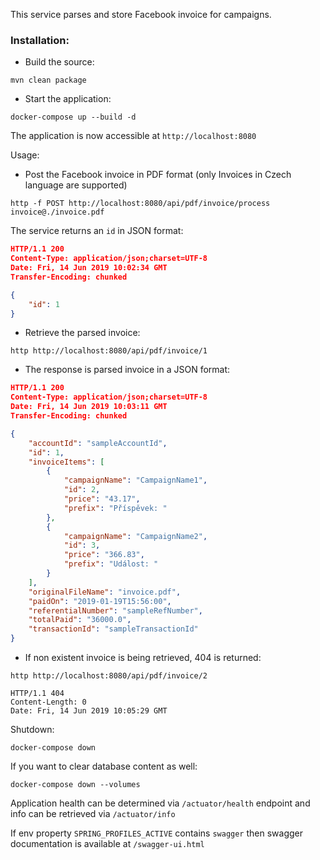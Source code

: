 This service parses and store Facebook invoice for campaigns.

### Installation:

 - Build the source:
 ```
 mvn clean package
 ```
 - Start the application:
 ```
 docker-compose up --build -d
 ```

 The application is now accessible at `http://localhost:8080`

Usage:

- Post the Facebook invoice in PDF format (only Invoices in Czech language are supported)
```
http -f POST http://localhost:8080/api/pdf/invoice/process invoice@./invoice.pdf
```
The service returns an `id` in JSON format:
```json
HTTP/1.1 200
Content-Type: application/json;charset=UTF-8
Date: Fri, 14 Jun 2019 10:02:34 GMT
Transfer-Encoding: chunked

{
    "id": 1
}
```

- Retrieve the parsed invoice:
```
http http://localhost:8080/api/pdf/invoice/1
```

- The response is parsed invoice in a JSON format:
```json
HTTP/1.1 200
Content-Type: application/json;charset=UTF-8
Date: Fri, 14 Jun 2019 10:03:11 GMT
Transfer-Encoding: chunked

{
    "accountId": "sampleAccountId",
    "id": 1,
    "invoiceItems": [
        {
            "campaignName": "CampaignName1",
            "id": 2,
            "price": "43.17",
            "prefix": "Příspěvek: "
        },
        {
            "campaignName": "CampaignName2",
            "id": 3,
            "price": "366.83",
            "prefix": "Událost: "
        }
    ],
    "originalFileName": "invoice.pdf",
    "paidOn": "2019-01-19T15:56:00",
    "referentialNumber": "sampleRefNumber",
    "totalPaid": "36000.0",
    "transactionId": "sampleTransactionId"
}
```

- If non existent invoice is being retrieved, 404 is returned:
```
http http://localhost:8080/api/pdf/invoice/2

HTTP/1.1 404
Content-Length: 0
Date: Fri, 14 Jun 2019 10:05:29 GMT
```

Shutdown:
```
docker-compose down 
```

If you want to clear database content as well:

```
docker-compose down --volumes
```

Application health can be determined via `/actuator/health` endpoint and info can be retrieved via `/actuator/info`

If env property `SPRING_PROFILES_ACTIVE` contains `swagger` then swagger documentation is available at `/swagger-ui.html`
